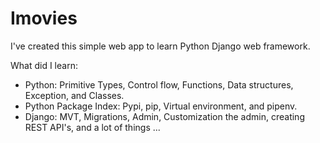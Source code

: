 # Imovies

I've created this simple web app to learn Python Django web framework.

What did I learn:

- Python: Primitive Types, Control flow, Functions, Data structures, Exception, and Classes.
- Python Package Index: Pypi, pip, Virtual environment, and pipenv.
- Django: MVT, Migrations, Admin, Customization the admin, creating REST API's, and a lot of things ... 
